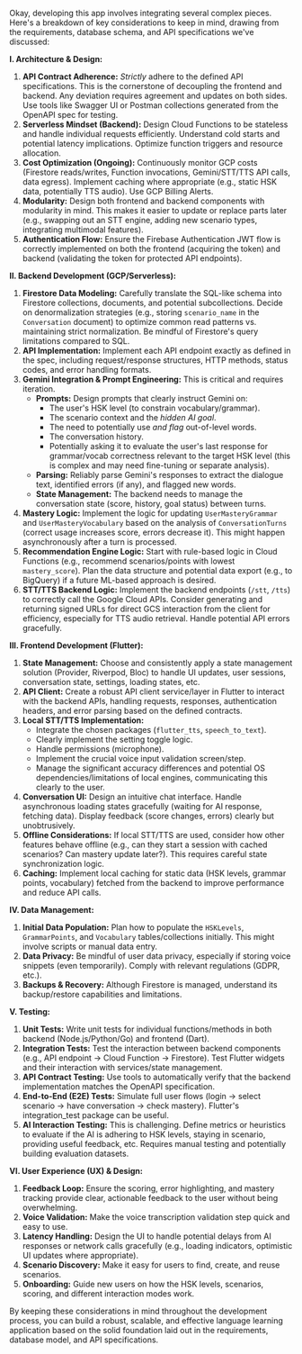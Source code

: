 Okay, developing this app involves integrating several complex pieces. Here's a breakdown of key considerations to keep in mind, drawing from the requirements, database schema, and API specifications we've discussed:

**I. Architecture & Design:**

1.  **API Contract Adherence:** *Strictly* adhere to the defined API specifications. This is the cornerstone of decoupling the frontend and backend. Any deviation requires agreement and updates on both sides. Use tools like Swagger UI or Postman collections generated from the OpenAPI spec for testing.
2.  **Serverless Mindset (Backend):** Design Cloud Functions to be stateless and handle individual requests efficiently. Understand cold starts and potential latency implications. Optimize function triggers and resource allocation.
3.  **Cost Optimization (Ongoing):** Continuously monitor GCP costs (Firestore reads/writes, Function invocations, Gemini/STT/TTS API calls, data egress). Implement caching where appropriate (e.g., static HSK data, potentially TTS audio). Use GCP Billing Alerts.
4.  **Modularity:** Design both frontend and backend components with modularity in mind. This makes it easier to update or replace parts later (e.g., swapping out an STT engine, adding new scenario types, integrating multimodal features).
5.  **Authentication Flow:** Ensure the Firebase Authentication JWT flow is correctly implemented on both the frontend (acquiring the token) and backend (validating the token for protected API endpoints).

**II. Backend Development (GCP/Serverless):**

1.  **Firestore Data Modeling:** Carefully translate the SQL-like schema into Firestore collections, documents, and potential subcollections. Decide on denormalization strategies (e.g., storing `scenario_name` in the `Conversation` document) to optimize common read patterns vs. maintaining strict normalization. Be mindful of Firestore's query limitations compared to SQL.
2.  **API Implementation:** Implement each API endpoint exactly as defined in the spec, including request/response structures, HTTP methods, status codes, and error handling formats.
3.  **Gemini Integration & Prompt Engineering:** This is critical and requires iteration.
    *   **Prompts:** Design prompts that clearly instruct Gemini on:
        *   The user's HSK level (to constrain vocabulary/grammar).
        *   The scenario context and the *hidden AI goal*.
        *   The need to potentially use *and flag* out-of-level words.
        *   The conversation history.
        *   Potentially asking it to evaluate the user's last response for grammar/vocab correctness relevant to the target HSK level (this is complex and may need fine-tuning or separate analysis).
    *   **Parsing:** Reliably parse Gemini's responses to extract the dialogue text, identified errors (if any), and flagged new words.
    *   **State Management:** The backend needs to manage the conversation state (score, history, goal status) between turns.
4.  **Mastery Logic:** Implement the logic for updating `UserMasteryGrammar` and `UserMasteryVocabulary` based on the analysis of `ConversationTurns` (correct usage increases score, errors decrease it). This might happen asynchronously after a turn is processed.
5.  **Recommendation Engine Logic:** Start with rule-based logic in Cloud Functions (e.g., recommend scenarios/points with lowest `mastery_score`). Plan the data structure and potential data export (e.g., to BigQuery) if a future ML-based approach is desired.
6.  **STT/TTS Backend Logic:** Implement the backend endpoints (`/stt`, `/tts`) to correctly call the Google Cloud APIs. Consider generating and returning signed URLs for direct GCS interaction from the client for efficiency, especially for TTS audio retrieval. Handle potential API errors gracefully.

**III. Frontend Development (Flutter):**

1.  **State Management:** Choose and consistently apply a state management solution (Provider, Riverpod, Bloc) to handle UI updates, user sessions, conversation state, settings, loading states, etc.
2.  **API Client:** Create a robust API client service/layer in Flutter to interact with the backend APIs, handling requests, responses, authentication headers, and error parsing based on the defined contracts.
3.  **Local STT/TTS Implementation:**
    *   Integrate the chosen packages (`flutter_tts`, `speech_to_text`).
    *   Clearly implement the setting toggle logic.
    *   Handle permissions (microphone).
    *   Implement the crucial voice input validation screen/step.
    *   Manage the significant accuracy differences and potential OS dependencies/limitations of local engines, communicating this clearly to the user.
4.  **Conversation UI:** Design an intuitive chat interface. Handle asynchronous loading states gracefully (waiting for AI response, fetching data). Display feedback (score changes, errors) clearly but unobtrusively.
5.  **Offline Considerations:** If local STT/TTS are used, consider how other features behave offline (e.g., can they start a session with cached scenarios? Can mastery update later?). This requires careful state synchronization logic.
6.  **Caching:** Implement local caching for static data (HSK levels, grammar points, vocabulary) fetched from the backend to improve performance and reduce API calls.

**IV. Data Management:**

1.  **Initial Data Population:** Plan how to populate the `HSKLevels`, `GrammarPoints`, and `Vocabulary` tables/collections initially. This might involve scripts or manual data entry.
2.  **Data Privacy:** Be mindful of user data privacy, especially if storing voice snippets (even temporarily). Comply with relevant regulations (GDPR, etc.).
3.  **Backups & Recovery:** Although Firestore is managed, understand its backup/restore capabilities and limitations.

**V. Testing:**

1.  **Unit Tests:** Write unit tests for individual functions/methods in both backend (Node.js/Python/Go) and frontend (Dart).
2.  **Integration Tests:** Test the interaction between backend components (e.g., API endpoint -> Cloud Function -> Firestore). Test Flutter widgets and their interaction with services/state management.
3.  **API Contract Testing:** Use tools to automatically verify that the backend implementation matches the OpenAPI specification.
4.  **End-to-End (E2E) Tests:** Simulate full user flows (login -> select scenario -> have conversation -> check mastery). Flutter's integration_test package can be useful.
5.  **AI Interaction Testing:** This is challenging. Define metrics or heuristics to evaluate if the AI is adhering to HSK levels, staying in scenario, providing useful feedback, etc. Requires manual testing and potentially building evaluation datasets.

**VI. User Experience (UX) & Design:**

1.  **Feedback Loop:** Ensure the scoring, error highlighting, and mastery tracking provide clear, actionable feedback to the user without being overwhelming.
2.  **Voice Validation:** Make the voice transcription validation step quick and easy to use.
3.  **Latency Handling:** Design the UI to handle potential delays from AI responses or network calls gracefully (e.g., loading indicators, optimistic UI updates where appropriate).
4.  **Scenario Discovery:** Make it easy for users to find, create, and reuse scenarios.
5.  **Onboarding:** Guide new users on how the HSK levels, scenarios, scoring, and different interaction modes work.

By keeping these considerations in mind throughout the development process, you can build a robust, scalable, and effective language learning application based on the solid foundation laid out in the requirements, database model, and API specifications.